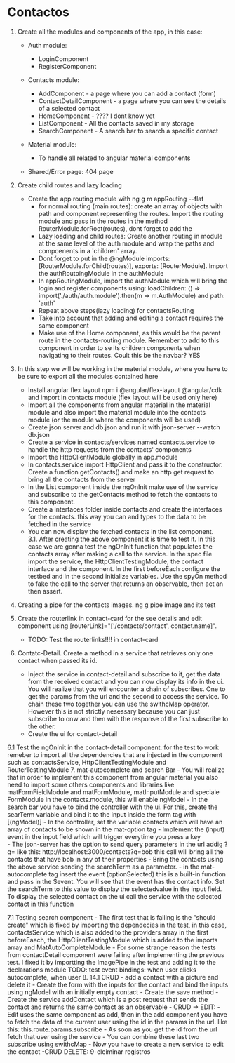 # Contactos

1. Create all the modules and components of the app, in this case: 
    -  Auth module:
        - LoginComponent
        - RegisterComponent
    - Contacts module:
        - AddComponent - a page where you can add a contact (form)
        - ContactDetailComponent - a page where you can see the details of a selected contact
        - HomeComponent - ???? I dont know yet
        - ListComponent - All the contacts saved in my storage
        - SearchComponent - A search bar to search a specific contact 
    - Material module:
        - To handle all related to angular material components

    - Shared/Error page: 404 page
2. Create child routes and lazy loading
    - Create the app routing module with ng g m appRouting --flat
        - for normal routing (main routes): create an array of objects with path and component representing the routes. Import the routing module and pass in the routes in the method RouterModule.forRoot(routes), dont forget to add the <router-outlet>
        - Lazy loading and child routes: Create another routing in module at the same level of the auth module and wrap the paths and compoenents in a 'children' array.
        - Dont forget to put in the @ngModule imports: [RouterModule.forChild(routes)], exports: [RouterModule]. Import the authRoutoingModule in the authModule
        - In appRoutingModule, import the authModule which will bring the login and register components using: loadChildren: () => import('./auth/auth.module').then(m => m.AuthModule) and path: 'auth'
        - Repeat above steps(lazy loading) for contactsRouting
        - Take into account that adding and editing a contact requires the same component
        - Make use of the Home component, as this would be the parent route in the contacts-routing module. Remember to add <router-outlet> to this component in order to se its children components when navigating to their routes. Coult this be the navbar? YES
3. In this step we will be working in the material module, where you have to be sure to export all the modules contained here
    - Install angular flex layout npm i @angular/flex-layout @angular/cdk and import in contacts module (flex layout will be used only here)
    - Import all the components from angular material in the material module and also import the material module into the contacts module (or the module where the components will be used)
    - Create json server and db.json and run it with json-server --watch db.json
    - Create a service in contacts/services named contacts.service to handle the http requests from the contacts' components
    - Import the HttpClientModule globally in app.module
    - In contacts.service import HttpClient and pass it to the constructor. Create a function getContacts() and make an http get request to bring all the contacts from the server
    - In the List component inside the ngOnInit make use of the service and subscribe to the getContacts method to fetch the contacts to this component. 
    - Create a interfaces folder inside contacts and create the interfaces for the contacts. this way you can and types to the data to be fetched in the service
    - You can now display the fetched contacts in the list component.    
3.1. After creating the above component it is time to test it. In this case we are gonna test the ngOnInit function that populates the contacts array after making a call to the service. In the spec file import the service, the HttpClientTestingModule, the contact interface and the component. In the first beforeEach configure the testbed and in the second initialize variables. Use the spyOn method to fake the call to the server that returns an observable, then act an then assert.

4. Creating a pipe for the contacts images. ng g pipe image and its test
5. Create the routerlink in contact-card for the see details and edit component using  [routerLink]="['/contacts/contact', contact.name]". 
    - TODO: Test the routerlinks!!!! in contact-card
6. Contatc-Detail. Create a method in a service that retrieves only one contact when passed its id. 
    - Inject the service in contact-detail and subscribe to it, get the data from the received contact and you can now display its info in the ui. You will realize that you will encounter a chain of subscribes. One to get the params from the url and the second to access the service. To chain these two together you can use the swithcMap operator. However this is not strictly nesessary because you can just subscribe to onw and then with the response of the first subscribe to the other.
    - Create the ui for contact-detail

6.1 Test the ngOnInit in the contact-detail component. for the test to work remeber to import all the dependencies that are injected in the component such as contactsService, HttpClientTestingModule and RouterTestingModule
7. mat-autocomplete and search Bar
    - You will realize that in order to implement this component from angular material you also need to import some others components and libraries like matFormFieldModule and matFormModule, matInputModule and speciale FormModule in the contacts.module, this will enable ngModel
    - In the search bar you have to bind the controller with the ui. For this, create the searTerm variable and bind it to the input inside the form tag with [(ngModel)]
    - In the controller, set the variable contacts which will have an array of contacts to be shown in the mat-option tag
    - Implement the (input) event in the input field which will trigger everytime you press a key    
    - The json-server has the option to send query parameters in the url addig ?q= like this: http://localhost:3000/contacts?q=bob this call will bring all the contacts that have bob in any of their properties
    - Bring the contacts using the above service sending the searchTerm as a parameter.
    - in the mat-autocomplete tag insert the event (optionSelected) this is a built-in function and pass in the $event. You will see that the event has the contact info. Set the searchTerm to this value to display the selectedvalue in the input field. To display the selected contact on the ui call the service with the selected contact in this function

7.1 Testing search component
    - The first test that is failing is the "should create" which is fixed by importing the dependecies in the test, in this case, contactsService which is also added to the providers array in the first beforeEaach, the HttpClientTestingModule which is added to the imports array and MatAutoCompleteModule
    - For some strange reason the tests from contactDetail component were failing after implementing the previous test. I fixed it by importting the ImagePipe in the test and adding it to the declarations module
    TODO: test event bindings: when user clicks autocomplete, when user 
8. 14.1 CRUD - add a contact with a picture and delete it
    - Create the form with the inputs for the contact and bind the inputs using ngModel with an initially empty contact
    - Create the save method
    - Create the service addContact which is a post request that sends the contact and returns the same contact as an observable
    - CRUD -> EDIT: 
    - Edit uses the same component as add, then in the add component you have to fetch the data of the current user using the id in the params in the url. like this: this.route.params.subscribe
    - As soon as you get the id from the url fetch that user using the service
    - You can combine these last two subscribe using swithcMap
    - Now you have to create a new service to edit the contact
    -CRUD DELETE: 9-eleiminar registros

    




